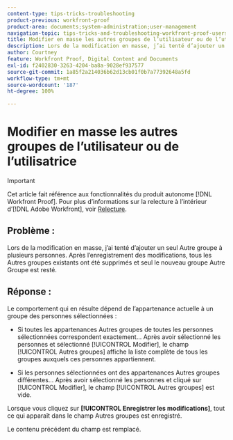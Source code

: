 ```yaml
---
content-type: tips-tricks-troubleshooting
product-previous: workfront-proof
product-area: documents;system-administration;user-management
navigation-topic: tips-tricks-and-troubleshooting-workfront-proof-users-and-contacts
title: Modifier en masse les autres groupes de l’utilisateur ou de l’utilisatrice
description: Lors de la modification en masse, j’ai tenté d’ajouter un seul Autre groupe à plusieurs personnes. Après l’enregistrement des modifications, tous les Autres groupes existants ont été supprimés et seul le nouveau groupe Autre Groupe est resté.
author: Courtney
feature: Workfront Proof, Digital Content and Documents
exl-id: f2402830-3263-4204-ba8a-9028ef937577
source-git-commit: 1a85f2a214036b62d13cb01f0b7a77392648a5fd
workflow-type: tm+mt
source-wordcount: '187'
ht-degree: 100%

---
```


# Modifier en masse les autres groupes de l’utilisateur ou de l’utilisatrice

>[!IMPORTANT]
>
>Cet article fait référence aux fonctionnalités du produit autonome [!DNL Workfront Proof]. Pour plus d’informations sur la relecture à l’intérieur d’[!DNL Adobe Workfront], voir [Relecture](../../../review-and-approve-work/proofing/proofing.md).

## Problème :

Lors de la modification en masse, j’ai tenté d’ajouter un seul Autre groupe à plusieurs personnes.
Après l’enregistrement des modifications, tous les Autres groupes existants ont été supprimés et seul le nouveau groupe Autre Groupe est resté.

## Réponse :

Le comportement qui en résulte dépend de l’appartenance actuelle à un groupe des personnes sélectionnées :

* Si toutes les appartenances Autres groupes de toutes les personnes sélectionnées correspondent exactement...
Après avoir sélectionné les personnes et sélectionné [!UICONTROL Modifier], le champ [!UICONTROL Autres groupes] affiche la liste complète de tous les groupes auxquels ces personnes appartiennent.

* Si les personnes sélectionnées ont des appartenances Autres groupes différentes...
Après avoir sélectionné les personnes et cliqué sur [!UICONTROL Modifier], le champ [!UICONTROL Autres groupes] est vide.

Lorsque vous cliquez sur **[!UICONTROL Enregistrer les modifications]**, tout ce qui apparaît dans le champ Autres groupes est enregistré.

Le contenu précédent du champ est remplacé.
